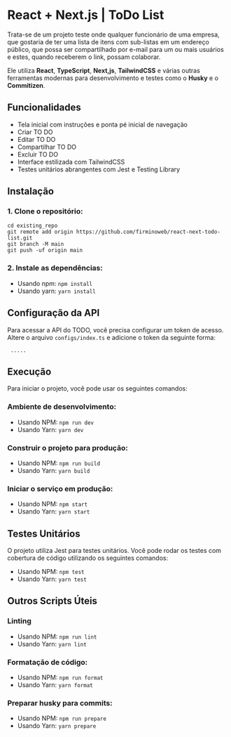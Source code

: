 # React + Next.js | ToDo List

Trata-se de um projeto teste onde qualquer funcionário de uma empresa, que gostaria de ter uma lista de itens com sub-listas em um endereço público, que possa ser compartilhado por e-mail para um ou mais usuários e estes, quando receberem o link, possam colaborar. 

Ele utiliza **React**, **TypeScript**, **Next,js**, **TailwindCSS** e várias outras ferramentas modernas para desenvolvimento e testes como o **Husky** e o **Commitizen**.

## Funcionalidades
- Tela inicial com instruções e ponta pé inicial de navegação
- Criar TO DO
- Editar TO DO
- Compartilhar TO DO
- Excluir TO DO
- Interface estilizada com TailwindCSS
- Testes unitários abrangentes com Jest e Testing Library

## Instalação

### 1. Clone o repositório:

```
cd existing_repo
git remote add origin https://github.com/firminoweb/react-next-todo-list.git
git branch -M main
git push -uf origin main
```

### 2. Instale as dependências:

- Usando npm: `npm install`
- Usando yarn: `yarn install`

## Configuração da API

Para acessar a API do TODO, você precisa configurar um token de acesso. Altere o arquivo `configs/index.ts` e adicione o token da seguinte forma:

```
 .....
```

## Execução

Para iniciar o projeto, você pode usar os seguintes comandos:

### Ambiente de desenvolvimento:

- Usando NPM: `npm run dev`
- Usando Yarn: `yarn dev`

### Construir o projeto para produção:

- Usando NPM: `npm run build`
- Usando Yarn: `yarn build`

### Iniciar o serviço em produção:

- Usando NPM: `npm start`
- Usando Yarn: `yarn start`

## Testes Unitários

O projeto utiliza Jest para testes unitários. Você pode rodar os testes com cobertura de código utilizando os seguintes comandos:

- Usando NPM: `npm test`
- Usando Yarn: `yarn test`

## Outros Scripts Úteis

### Linting

- Usando NPM: `npm run lint`
- Usando Yarn: `yarn lint`

### Formatação de código:

- Usando NPM: `npm run format`
- Usando Yarn: `yarn format`

### Preparar husky para commits:

- Usando NPM: `npm run prepare`
- Usando Yarn: `yarn prepare`

